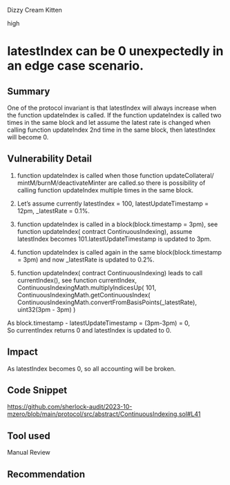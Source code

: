Dizzy Cream Kitten

high

# latestIndex can be 0 unexpectedly in an edge case scenario.

## Summary
One of the protocol invariant is that latestIndex will always increase when the function updateIndex is called. If the  function updateIndex is called two times in the same block and let assume the latest rate is changed when calling function updateIndex 2nd time in the same block, then latestIndex will become 0.

## Vulnerability Detail
1. function updateIndex is called when those function updateCollateral/ mintM/burnM/deactivateMinter are called.so there is possibility of calling function updateIndex multiple times in the same block.

2. Let’s assume currently  latestIndex = 100, latestUpdateTimestamp = 12pm, _latestRate = 0.1%.

3. function updateIndex is called in a block(block.timestamp = 3pm), see function updateIndex( contract ContinuousIndexing), assume latestIndex becomes 101.latestUpdateTimestamp is updated to 3pm.

4. function updateIndex is called again in the same block(block.timestamp = 3pm) and now _latestRate is updated to 0.2%.

5.  function updateIndex( contract ContinuousIndexing) leads to call   currentIndex(), see  function currentIndex,
 ContinuousIndexingMath.multiplyIndicesUp(
                        101,
                        ContinuousIndexingMath.getContinuousIndex(
                            ContinuousIndexingMath.convertFromBasisPoints(_latestRate),
                            uint32(3pm - 3pm)
                        )
 
As     block.timestamp - latestUpdateTimestamp = (3pm-3pm) = 0,                
So currentIndex returns 0 and    latestIndex is updated to 0.


## Impact
As latestIndex becomes 0, so all accounting will be broken.

## Code Snippet
https://github.com/sherlock-audit/2023-10-mzero/blob/main/protocol/src/abstract/ContinuousIndexing.sol#L41
## Tool used

Manual Review

## Recommendation
